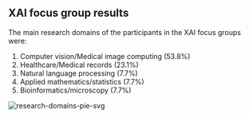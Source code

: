 ## XAI focus group results

The main research domains of the participants in the XAI focus groups were: 
1) Computer vision/Medical image computing (53.8%)
2) Healthcare/Medical records (23.1%)
3) Natural language processing (7.7%)
4) Applied mathematics/statistics (7.7%)
5) Bioinformatics/microscopy (7.7%)


![research-domains-pie-svg](https://github.com/user-attachments/assets/3e97669f-bb5a-40a7-ad40-f62aad2ef70c)
